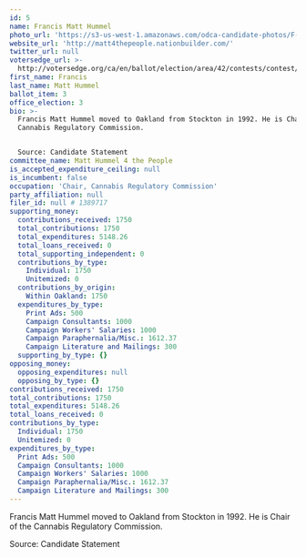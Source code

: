 ```yaml
---
id: 5
name: Francis Matt Hummel
photo_url: 'https://s3-us-west-1.amazonaws.com/odca-candidate-photos/F-Matt-Hummell.png'
website_url: 'http://matt4thepeople.nationbuilder.com/'
twitter_url: null
votersedge_url: >-
  http://votersedge.org/ca/en/ballot/election/area/42/contests/contest/13234/candidate/130750?&county=Alameda%20County&election_authority_id=1
first_name: Francis
last_name: Matt Hummel
ballot_item: 3
office_election: 3
bio: >-
  Francis Matt Hummel moved to Oakland from Stockton in 1992. He is Chair of the
  Cannabis Regulatory Commission. 


  Source: Candidate Statement
committee_name: Matt Hummel 4 the People
is_accepted_expenditure_ceiling: null
is_incumbent: false
occupation: 'Chair, Cannabis Regulatory Commission'
party_affiliation: null
filer_id: null # 1389717
supporting_money:
  contributions_received: 1750
  total_contributions: 1750
  total_expenditures: 5148.26
  total_loans_received: 0
  total_supporting_independent: 0
  contributions_by_type:
    Individual: 1750
    Unitemized: 0
  contributions_by_origin:
    Within Oakland: 1750
  expenditures_by_type:
    Print Ads: 500
    Campaign Consultants: 1000
    Campaign Workers' Salaries: 1000
    Campaign Paraphernalia/Misc.: 1612.37
    Campaign Literature and Mailings: 300
  supporting_by_type: {}
opposing_money:
  opposing_expenditures: null
  opposing_by_type: {}
contributions_received: 1750
total_contributions: 1750
total_expenditures: 5148.26
total_loans_received: 0
contributions_by_type:
  Individual: 1750
  Unitemized: 0
expenditures_by_type:
  Print Ads: 500
  Campaign Consultants: 1000
  Campaign Workers' Salaries: 1000
  Campaign Paraphernalia/Misc.: 1612.37
  Campaign Literature and Mailings: 300
---
```

Francis Matt Hummel moved to Oakland from Stockton in 1992. He is Chair of the Cannabis Regulatory Commission. 

Source: Candidate Statement
